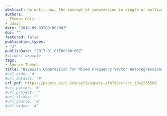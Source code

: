 ```yaml
---
abstract: Up until now, the concept of compression in single-or multivariate regressions has been limited to the common-frequency case. Having an application of macroeconomic forecasting in mind, one inevitably has to deal with variables sampled at various frequencies. Consequently, this work attempts to extend the concept of Bayesian Compressed Vector Autoregressions (BC-VAR) to the mixed-frequency case, leading to what could be labeled a compressed MF-BC-VAR. Starting off from a mixed-frequency VAR formulation, discussing alternative ways of incorporating mixed frequencies, this work demonstrates how to apply compression in this scenario. The empirical evaluation sketches the picture that not the entire variable set is necessary for GDP forecasting. However, the presented MF-BC-VAR model provides competitive results within the baseline evaluation, but suffers in a changing environment.
authors:
- Thomas Götz
- admin
date: "2018-09-03T00:00:00Z"
doi: ""
featured: false
publication_types:
- "3"
publishDate: "2017-01-01T00:00:00Z"
#slides: example
tags:
- Source Themes
title: "Bayesian Compression for Mixed Frequency Vector Autoregressions: A Forecast Study for Germany"
#url_code: '#'
#url_dataset: '#'
url_pdf: https://papers.ssrn.com/sol3/papers.cfm?abstract_id=3235500
#url_poster: '#'
#url_project: ""
#url_slides: ""
#url_source: '#'
#url_video: '#'
---
```



